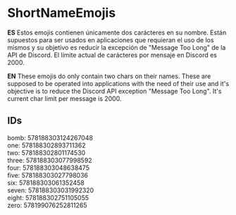 # ShortNameEmojis

**ES**
Estos emojis contienen únicamente dos carácteres en su nombre.
Están supuestos para ser usados en aplicaciones que requieran el uso de los mismos
y su objetivo es reducir la excepción de "Message Too Long" de la API de Discord.
El límite actual de carácteres por mensaje en Discord es 2000.

**EN**
These emojis do only contain two chars on their names.
These are supposed to be operated into applications with the need of their use and
it's objective is to reduce the Discord API exception "Message Too Long".
It's current char limit per message is 2000. 

## IDs

bomb: 578188303124267048 <br />
one: 578188302893711362<br />
two: 578188302801174530<br />
three: 578188303077998592<br />
four: 578188303048638475<br />
five: 578188303027798036<br />
six: 578188303061352458<br />
seven: 578188303031992320<br />
eight: 578188302751105055<br />
zero: 578199076252811265 <br />
